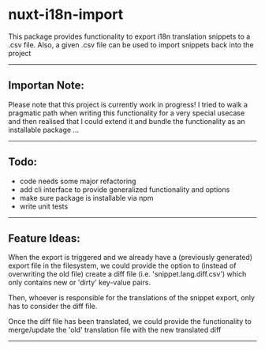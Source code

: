 # nuxt-i18n-import
This package provides functionality to export i18n translation snippets to a .csv file. Also, a given .csv file can be used to import snippets back into the project

---

## Importan Note:
Please note that this project is currently work in progress! I tried to walk a pragmatic path when writing this functionality for a very special usecase and then realised that I could extend it and bundle the functionality as an installable package ...

---

## Todo:
- code needs some major refactoring
- add cli interface to provide generalized functionality and options
- make sure package is installable via npm
- write unit tests

---

## Feature Ideas:

When the export is triggered and we already have a (previously generated) export file
in the filesystem, we could provide the option to (instead of overwriting the old file) create a
diff file (i.e. 'snippet.lang.diff.csv') which only contains new or 'dirty' key-value pairs.

Then, whoever is responsible for the translations of the snippet export, only has to consider
the diff file.

Once the diff file has been translated, we could provide the functionality
to merge/update the 'old' translation file with the new translated diff

---

